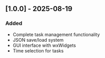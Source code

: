 ## [1.0.0] - 2025-08-19
### Added
- Complete task management functionality
- JSON save/load system
- GUI interface with wxWidgets
- Time selection for tasks

